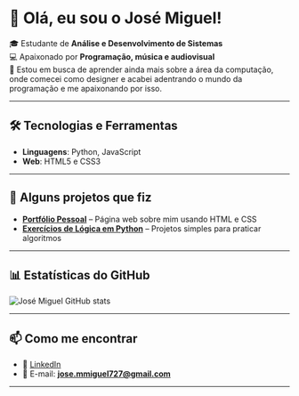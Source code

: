 # 👋 Olá, eu sou o José Miguel!

🎓 Estudante de **Análise e Desenvolvimento de Sistemas**  
💻 Apaixonado por **Programação, música e audiovisual**  
🚀 Estou em busca de aprender ainda mais sobre a área da computação, onde comecei como designer e acabei adentrando o
mundo da programação e me apaixonando por isso.

---

## 🛠️ Tecnologias e Ferramentas
- **Linguagens**: Python, JavaScript
- **Web**: HTML5 e CSS3


---

## 📌 Alguns projetos que fiz
- [**Portfólio Pessoal**]((https://github.com/miguelkk1/trabalho-ads)) – Página web sobre mim usando HTML e CSS
- [**Exercícios de Lógica em Python**](link-do-repo) – Projetos simples para praticar algoritmos  

---

## 📊 Estatísticas do GitHub
![José Miguel GitHub stats](https://github-readme-stats.vercel.app/api?username=miguelkk1&show_icons=true&theme=tokyonight)

---

## 📫 Como me encontrar
- 💼 [LinkedIn](www.linkedin.com/in/josemmiguel727)  
- 📧 E-mail: **jose.mmiguel727@gmail.com**   

---
